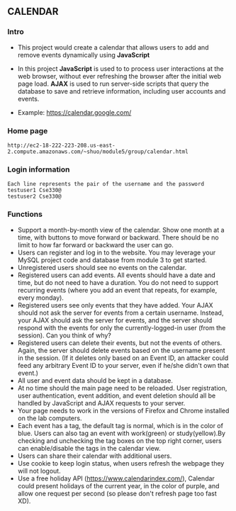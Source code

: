 ## CALENDAR
### Intro
- This project would create a calendar that allows users to add and remove events dynamically using **JavaScript**

- In this project **JavaScript** is used to to process user interactions at the web browser, without ever refreshing the browser after the initial web page load. **AJAX** is used to run server-side scripts that query the database to save and retrieve information, including user accounts and events.

- Example: https://calendar.google.com/

### Home page  
    http://ec2-18-222-223-208.us-east-2.compute.amazonaws.com/~shuo/module5/group/calendar.html

### Login information
    Each line represents the pair of the username and the password
    testuser1 Cse330@  
    testuser2 Cse330@  

### Functions  
- Support a month-by-month view of the calendar.
    Show one month at a time, with buttons to move forward or backward.
    There should be no limit to how far forward or backward the user can go.
- Users can register and log in to the website.
You may leverage your MySQL project code and database from module 3 to get started.
- Unregistered users should see no events on the calendar.
- Registered users can add events.
All events should have a date and time, but do not need to have a duration.
You do not need to support recurring events (where you add an event that repeats, for example, every monday).
- Registered users see only events that they have added.
Your AJAX should not ask the server for events from a certain username. Instead, your AJAX should ask the server for events, and the server should respond with the events for only the currently-logged-in user (from the session). Can you think of why?
- Registered users can delete their events, but not the events of others.
Again, the server should delete events based on the username present in the session. (If it deletes only based on an Event ID, an attacker could feed any arbitrary Event ID to your server, even if he/she didn't own that event.)
- All user and event data should be kept in a database.
- At no time should the main page need to be reloaded.
User registration, user authentication, event addition, and event deletion should all be handled by JavaScript and AJAX requests to your server.
- Your page needs to work in the versions of Firefox and Chrome installed on the lab computers.
- Each event has a tag, the default tag is normal, which is in the color of blue. Users can also 
tag an event with work(green) or study(yellow).By checking and unchecking
the tag boxes on the top right corner, users can enable/disable the tags in the calendar view.   
- Users can share their calendar with additional users.   
- Use cookie to keep login status, when users refresh the webpage they will not logout.    
- Use a free holiday API (https://www.calendarindex.com/), Calendar could present holidays of the current year, in the color of purple, and allow one request per second (so please don't refresh page too fast XD).     
